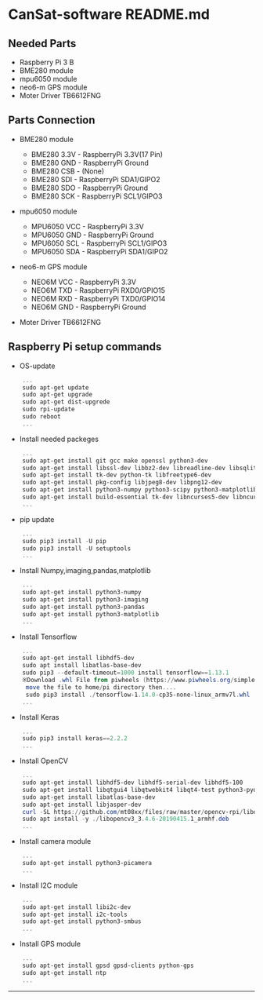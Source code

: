# CanSat-software README.md

## Needed Parts

* Raspberry Pi 3 B
* BME280 module
* mpu6050 module
* neo6-m GPS module
* Moter Driver TB6612FNG

## Parts Connection

* BME280 module
  * BME280 3.3V - RaspberryPi 3.3V(17 Pin)
  * BME280 GND - RaspberryPi Ground
  * BME280 CSB - (None)
  * BME280 SDI - RaspberryPi SDA1/GIPO2
  * BME280 SDO - RaspberryPi Ground
  * BME280 SCK - RaspberryPi SCL1/GIPO3

* mpu6050 module
  * MPU6050 VCC - RaspberryPi 3.3V
  * MPU6050 GND - RaspberryPi Ground
  * MPU6050 SCL - RaspberryPi SCL1/GIPO3
  * MPU6050 SDA - RaspberryPi SDA1/GIPO2

* neo6-m GPS module
  * NEO6M VCC - RaspberryPi 3.3V
  * NEO6M TXD - RaspberryPi RXD0/GPIO15
  * NEO6M RXD - RaspberryPi TXD0/GPIO14
  * NEO6M GND - RaspberryPi Ground

* Moter Driver TB6612FNG


## Raspberry Pi setup commands

* OS-update

``` powershell
    ...
    sudo apt-get update
    sudo apt-get upgrade
    sudo apt-get dist-upgrede
    sudo rpi-update
    sudo reboot
    ...
```

* Install needed packeges

``` powershell
    ...
    sudo apt-get install git gcc make openssl python3-dev
    sudo apt-get install libssl-dev libbz2-dev libreadline-dev libsqlite3-dev
    sudo apt-get install tk-dev python-tk libfreetype6-dev
    sudo apt-get install pkg-config libjpeg8-dev libpng12-dev
    sudo apt-get install python3-numpy python3-scipy python3-matplotlib python3-h5py
    sudo apt-get install build-essential tk-dev libncurses5-dev libncursesw5-dev libreadline6-dev libdb5.3-dev libgdbm-dev libsqlite3-dev libssl-dev libbz2-dev libexpat1-dev liblzma-dev zlib1g-dev libffi-dev libc6-dev
    ...
```

* pip update

``` powershell
    ...
    sudo pip3 install -U pip
    sudo pip3 install -U setuptools
    ...
```

* Install Numpy,imaging,pandas,matplotlib

``` powershell
    ...
    sudo apt-get install python3-numpy
    sudo apt-get install python3-imaging
    sudo apt-get install python3-pandas
    sudo apt-get install python3-matplotlib
    ...
```

* Install Tensorflow

``` powershell
    ...
    sudo apt-get install libhdf5-dev
    sudo apt install libatlas-base-dev
    sudo pip3 --default-timeout=1000 install tensorflow==1.13.1
    ※Download .whl File from piwheels (https://www.piwheels.org/simple/tensorflow)
     move the file to home/pi directory then....
     sudo pip3 install ./tensorflow-1.14.0-cp35-none-linux_armv7l.whl
    ...
```

* Install Keras

``` powershell
    ...
    sudo pip3 install keras==2.2.2
    ...
```

* Install OpenCV

``` powershell
    ...
    sudo apt-get install libhdf5-dev libhdf5-serial-dev libhdf5-100
    sudo apt-get install libqtgui4 libqtwebkit4 libqt4-test python3-pyqt5
    sudo apt-get install libatlas-base-dev
    sudo apt-get install libjasper-dev
    curl -SL https://github.com/mt08xx/files/raw/master/opencv-rpi/libopencv3_3.4.6-20190415.1_armhf.deb -o libopencv3_3.4.6-20190415.1_armhf.deb
    sudo apt install -y ./libopencv3_3.4.6-20190415.1_armhf.deb
    ...
```

* Install camera module

``` powershell
    ...
    sudo apt-get install python3-picamera
    ...
```

* Install I2C module

``` powershell
    ...
    sudo apt-get install libi2c-dev
    sudo apt-get install i2c-tools
    sudo apt-get install python3-smbus
    ...
```

* Install GPS module

``` powershell
    ...
    sudo apt-get install gpsd gpsd-clients python-gps
    sudo apt-get install ntp
    ...
```

* * *
